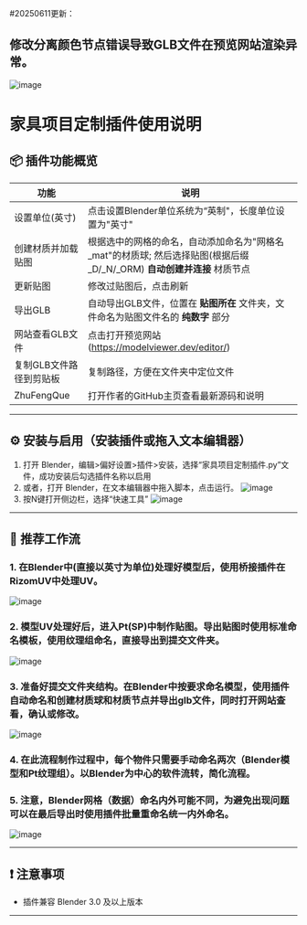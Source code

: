 #20250611更新：
## 修改分离颜色节点错误导致GLB文件在预览网站渲染异常。
![image](https://github.com/user-attachments/assets/1c13df49-d574-46b9-a719-9cb586cf5b2f)


# 家具项目定制插件使用说明

## 📦 插件功能概览

| 功能 | 说明 |
|------|------|
| 设置单位(英寸) | 点击设置Blender单位系统为“英制"，长度单位设置为"英寸" |
| 创建材质并加载贴图 | 根据选中的网格的命名，自动添加命名为"网格名_mat"的材质球; 然后选择贴图(根据后缀_D/_N/_ORM) **自动创建并连接** 材质节点 |
| 更新贴图 | 修改过贴图后，点击刷新 |
| 导出GLB | 自动导出GLB文件，位置在 **贴图所在** 文件夹，文件命名为贴图文件名的 **纯数字** 部分 |
| 网站查看GLB文件 | 点击打开预览网站(https://modelviewer.dev/editor/) |
| 复制GLB文件路径到剪贴板 | 复制路径，方便在文件夹中定位文件 |
| ZhuFengQue | 打开作者的GitHub主页查看最新源码和说明 |
---

## ⚙️ 安装与启用（安装插件或拖入文本编辑器）

1. 打开 Blender，编辑>偏好设置>插件>安装，选择“家具项目定制插件.py”文件，成功安装后勾选插件名称以启用
2. 或者，打开 Blender，在文本编辑器中拖入脚本，点击运行。
![image](https://github.com/user-attachments/assets/e8b7e057-dfda-4cb8-85a5-fc97cc7abc7e)
3. 按N键打开侧边栏，选择“快速工具”
![image](https://github.com/user-attachments/assets/d603dfec-8e20-4b0f-ab66-9ac615f23d6e)

---

## 🔧 推荐工作流

### 1. 在Blender中(直接以英寸为单位)处理好模型后，使用桥接插件在RizomUV中处理UV。
![image](https://github.com/user-attachments/assets/56e7edee-a2b4-49f1-81ca-9898eeae5a89)

### 2. 模型UV处理好后，进入Pt(SP)中制作贴图。导出贴图时使用标准命名模板，使用纹理组命名，直接导出到提交文件夹。
![image](https://github.com/user-attachments/assets/de59edcb-2f3d-4ec5-b947-e550338c18fb)

### 3. 准备好提交文件夹结构。在Blender中按要求命名模型，使用插件自动命名和创建材质球和材质节点并导出glb文件，同时打开网站查看，确认或修改。
![image](https://github.com/user-attachments/assets/1033d0d0-549f-4e7b-ab49-84925db9bea5)

### 4. 在此流程制作过程中，每个物件只需要手动命名两次（Blender模型和Pt纹理组）。以Blender为中心的软件流转，简化流程。

### 5. 注意，Blender网格（数据）命名内外可能不同，为避免出现问题可以在最后导出时使用插件批量重命名统一内外命名。
![image](https://github.com/user-attachments/assets/bdf77082-e82d-468d-bb29-c4c4a6f380f6)


---

## ❗ 注意事项

- 插件兼容 Blender 3.0 及以上版本

---
